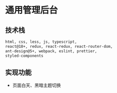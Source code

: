 # 通用管理后台

## 技术栈

```html
html, css, less, js, typescript,
react@18+, redux, react-redux, react-router-dom, 
ant-design@5+, webpack, eslint, prettier, 
styled-components
```
## 实现功能

- 页面白天、黑暗主题切换